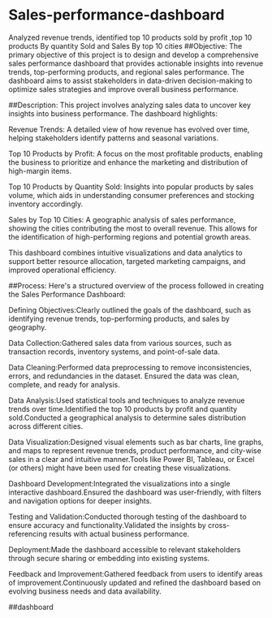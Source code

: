 
# Sales-performance-dashboard
Analyzed revenue trends, identified top 10 products sold by profit ,top 10 products By quantity Sold and Sales By top 10 cities
##Objective:
The primary objective of this project is to design and develop a comprehensive sales performance dashboard that provides actionable insights into revenue trends, top-performing products, and regional sales performance. The dashboard aims to assist stakeholders in data-driven decision-making to optimize sales strategies and improve overall business performance.

##Description:
This project involves analyzing sales data to uncover key insights into business performance. The dashboard highlights:

Revenue Trends: A detailed view of how revenue has evolved over time, helping stakeholders identify patterns and seasonal variations.

Top 10 Products by Profit: A focus on the most profitable products, enabling the business to prioritize and enhance the marketing and distribution of high-margin items.

Top 10 Products by Quantity Sold: Insights into popular products by sales volume, which aids in understanding consumer preferences and stocking inventory accordingly.

Sales by Top 10 Cities: A geographic analysis of sales performance, showing the cities contributing the most to overall revenue. This allows for the identification of high-performing regions and potential growth areas.

This dashboard combines intuitive visualizations and data analytics to support better resource allocation, targeted marketing campaigns, and improved operational efficiency.

##Process:
Here's a structured overview of the process followed in creating the Sales Performance Dashboard:

Defining Objectives:Clearly outlined the goals of the dashboard, such as identifying revenue trends, top-performing products, and sales by geography.

Data Collection:Gathered sales data from various sources, such as transaction records, inventory systems, and point-of-sale data.

Data Cleaning:Performed data preprocessing to remove inconsistencies, errors, and redundancies in the dataset. Ensured the data was clean, complete, and ready for analysis.

Data Analysis:Used statistical tools and techniques to analyze revenue trends over time.Identified the top 10 products by profit and quantity sold.Conducted a geographical analysis to determine sales distribution across different cities.

Data Visualization:Designed visual elements such as bar charts, line graphs, and maps to represent revenue trends, product performance, and city-wise sales in a clear and intuitive manner.Tools like Power BI, Tableau, or Excel (or others) might have been used for creating these visualizations.

Dashboard Development:Integrated the visualizations into a single interactive dashboard.Ensured the dashboard was user-friendly, with filters and navigation options for deeper insights.

Testing and Validation:Conducted thorough testing of the dashboard to ensure accuracy and functionality.Validated the insights by cross-referencing results with actual business performance.

Deployment:Made the dashboard accessible to relevant stakeholders through secure sharing or embedding into existing systems.

Feedback and Improvement:Gathered feedback from users to identify areas of improvement.Continuously updated and refined the dashboard based on evolving business needs and data availability.

##dashboard




